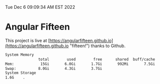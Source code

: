 Tue Dec  6 09:09:34 AM EST 2022

# Angular Fifteen


This project is live at [https://angularfifteen.github.io](https://angularfifteen.github.io "fifteen!") thanks to Github.

```bash
System Memory
               total        used        free      shared  buff/cache   available
Mem:            15Gi       6.0Gi       1.7Gi       992Mi       7.5Gi       8.0Gi
Swap:          8.0Gi       4.3Gi       3.7Gi
System Storage
1.6G	.
